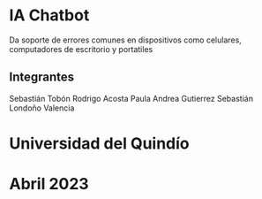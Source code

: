 # IA Chatbot

 Da soporte de errores comunes en dispositivos como celulares, computadores de escritorio y portatiles


 ## Integrantes
 Sebastián Tobón
 Rodrigo Acosta
 Paula Andrea Gutierrez
 Sebastián Londoño Valencia

 # Universidad del Quindío
 # Abril 2023